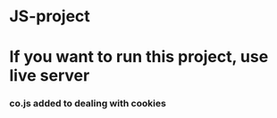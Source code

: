 # JS-project
<h1>If you want to run this project, use live server</h1>

<h3>co.js added to dealing with cookies</h3>
